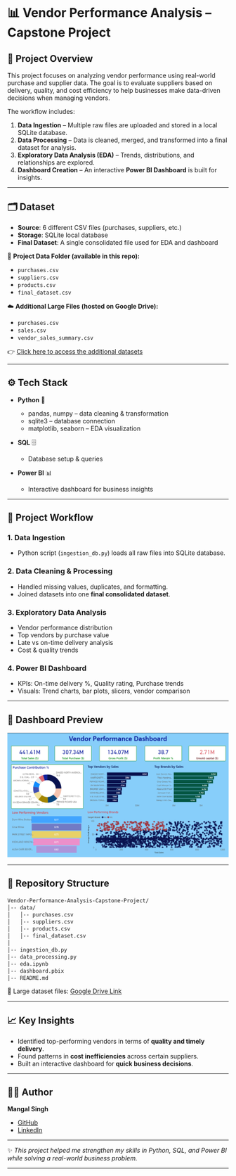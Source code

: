 # 📊 Vendor Performance Analysis – Capstone Project

## 📌 Project Overview

This project focuses on analyzing vendor performance using real-world purchase and supplier data.
The goal is to evaluate suppliers based on delivery, quality, and cost efficiency to help businesses make data-driven decisions when managing vendors.

The workflow includes:

1. **Data Ingestion** – Multiple raw files are uploaded and stored in a local SQLite database.
2. **Data Processing** – Data is cleaned, merged, and transformed into a final dataset for analysis.
3. **Exploratory Data Analysis (EDA)** – Trends, distributions, and relationships are explored.
4. **Dashboard Creation** – An interactive **Power BI Dashboard** is built for insights.

---

## 🗂️ Dataset

* **Source**: 6 different CSV files (purchases, suppliers, etc.)
* **Storage**: SQLite local database
* **Final Dataset**: A single consolidated file used for EDA and dashboard

📂 **Project Data Folder (available in this repo):**

* `purchases.csv`
* `suppliers.csv`
* `products.csv`
* `final_dataset.csv`

☁️ **Additional Large Files (hosted on Google Drive):**

* `purchases.csv`
* `sales.csv`
* `vendor_sales_summary.csv`

👉 [Click here to access the additional datasets](https://drive.google.com/drive/folders/1ZPUa_nslY8xdZuBbnnJ5OJfafwMmnjEe?usp=sharing)

---

## ⚙️ Tech Stack

* **Python** 🐍

  * pandas, numpy – data cleaning & transformation
  * sqlite3 – database connection
  * matplotlib, seaborn – EDA visualization

* **SQL** 🗄️

  * Database setup & queries

* **Power BI** 📊

  * Interactive dashboard for business insights

---

## 🚀 Project Workflow

### 1. Data Ingestion

* Python script (`ingestion_db.py`) loads all raw files into SQLite database.

### 2. Data Cleaning & Processing

* Handled missing values, duplicates, and formatting.
* Joined datasets into one **final consolidated dataset**.

### 3. Exploratory Data Analysis

* Vendor performance distribution
* Top vendors by purchase value
* Late vs on-time delivery analysis
* Cost & quality trends

### 4. Power BI Dashboard

* KPIs: On-time delivery %, Quality rating, Purchase trends
* Visuals: Trend charts, bar plots, slicers, vendor comparison

---

## 📸 Dashboard Preview

![Power BI Dashboard](Dashboard.png)

---

## 📂 Repository Structure

```
Vendor-Performance-Analysis-Capstone-Project/
│-- data/                  
│   │-- purchases.csv
│   │-- suppliers.csv
│   │-- products.csv
│   │-- final_dataset.csv
│
│-- ingestion_db.py        
│-- data_processing.py     
│-- eda.ipynb              
│-- dashboard.pbix         
│-- README.md              
```

🔗 Large dataset files: [Google Drive Link](https://drive.google.com/drive/folders/1ZPUa_nslY8xdZuBbnnJ5OJfafwMmnjEe?usp=sharing)

---

## 📈 Key Insights

* Identified top-performing vendors in terms of **quality and timely delivery**.
* Found patterns in **cost inefficiencies** across certain suppliers.
* Built an interactive dashboard for **quick business decisions**.

---

## 👨‍💻 Author

**Mangal Singh**

* [GitHub](https://github.com/mangal-singh001)
* [LinkedIn](https://www.linkedin.com/in/mangal-singh123/)

---

✨ *This project helped me strengthen my skills in Python, SQL, and Power BI while solving a real-world business problem.*

---
